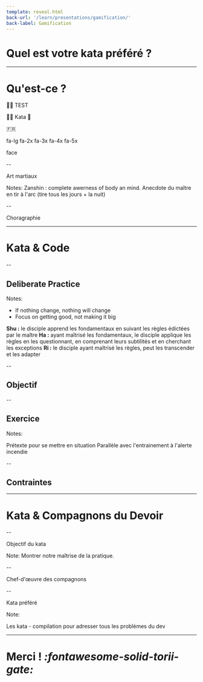 ```yaml
---
template: reveal.html
back-url: '/learn/presentations/gamification/'
back-label: Gamification
---
```


<!-- .slide: data-background="assets/images/dojo.jpg" -->
# Quel est votre kata préféré ?

---

# Qu'est-ce ?

🐱‍🥋 TEST 

🐱‍👤 Kata 🥋

:fr:

<i class="fa fa-camera-retro fa-lg"></i> fa-lg
<i class="fa fa-camera-retro fa-2x"></i> fa-2x
<i class="fa fa-camera-retro fa-3x"></i> fa-3x
<i class="fa fa-camera-retro fa-4x"></i> fa-4x
<i class="fa fa-camera-retro fa-5x"></i> fa-5x

<span class="material-icons">face</span>

--

Art martiaux


Notes:
Zanshin : complete awerness of body an mind. Anecdote du maître en tir à l'arc (tire tous les jours + la nuit)

--

Choragraphie


---

# Kata & Code

--

## Deliberate Practice

Notes:

- If nothing change, nothing will change
- Focus on getting good, not making it big

**Shu :** le disciple apprend les fondamentaux en suivant les règles édictées par le maître
**Ha :** ayant maîtrisé les fondamentaux, le disciple applique les règles en les questionnant, en comprenant leurs subtilités et en cherchant les exceptions
**Ri :** le disciple ayant maîtrisé les règles, peut les transcender et les adapter

--

## Objectif 

--

## Exercice

Notes:

Prétexte pour se mettre en situation
Parallèle avec l'entrainement à l'alerte incendie

--

## Contraintes

---

# Kata & Compagnons du Devoir

--

Objectif du kata

Note:
Montrer notre maîtrise de la pratique.

--

Chef-d'œuvre des compagnons

--

Kata préféré

Note:

Les kata - compilation pour adresser tous les problèmes du dev

---

# Merci ! <i class="accented">:fontawesome-solid-torii-gate:</i>